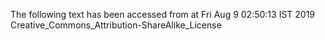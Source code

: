 The following text has been accessed from at Fri Aug 9 02:50:13 IST 2019
Creative_Commons_Attribution-ShareAlike_License
